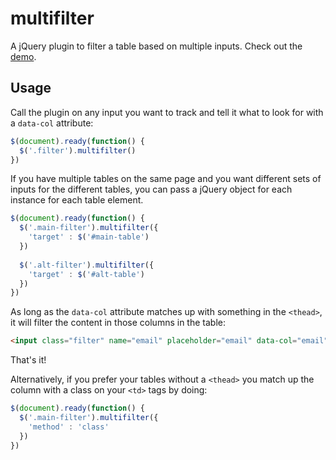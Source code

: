 multifilter
===========

A jQuery plugin to filter a table based on multiple inputs. Check out the [demo](http://tommyp.github.io/multifilter/).

## Usage

Call the plugin on any input you want to track and tell it what to look for with a `data-col` attribute:

```javascript
$(document).ready(function() {
  $('.filter').multifilter()
})
```

If you have multiple tables on the same page and you want different sets of inputs for the different tables, you can pass a jQuery object for each instance for each table element.

```javascript
$(document).ready(function() {
  $('.main-filter').multifilter({
    'target' : $('#main-table')
  })
  
  $('.alt-filter').multifilter({
    'target' : $('#alt-table')
  })
})
```

As long as the `data-col` attribute matches up with something in the `<thead>`, it will filter the content in those columns in the table:

```html
<input class="filter" name="email" placeholder="email" data-col="email">
```

That's it!

Alternatively, if you prefer your tables without a `<thead>` you match up the column with a class on your `<td>` tags by doing:

```javascript
$(document).ready(function() {
  $('.main-filter').multifilter({
    'method' : 'class'
  })
})
```